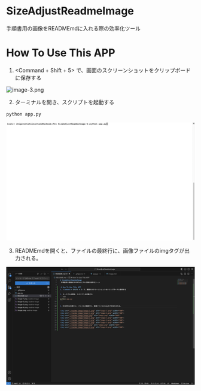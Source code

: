 # SizeAdjustReadmeImage
 手順書用の画像をREADMEmdに入れる際の効率化ツール

 # How To Use This APP
1. <Command + Shift + 5> で、画面のスクリーンショットをクリップボードに保存する
<img src="./readme-image/image-3.png" alt="image-3.png" width="600">

2. ターミナルを開き、スクリプトを起動する
```zsh
python app.py
```
<img src="./readme-image/image-4.png" alt="image-4.png" width="600">

3. READMEmdを開くと、ファイルの最終行に、画像ファイルのimgタグが出力される。
<img src="./readme-image/image-5.png" alt="image-5.png" width="600">
